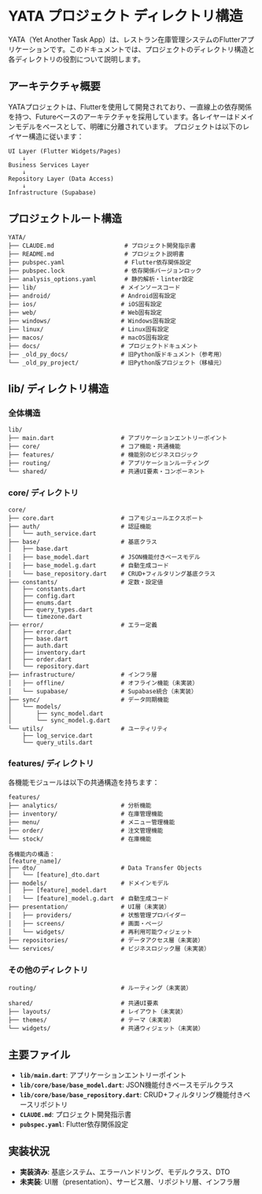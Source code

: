 # YATA プロジェクト ディレクトリ構造

YATA（Yet Another Task App）は、レストラン在庫管理システムのFlutterアプリケーションです。このドキュメントでは、プロジェクトのディレクトリ構造と各ディレクトリの役割について説明します。

## アーキテクチャ概要

YATAプロジェクトは、Flutterを使用して開発されており、一直線上の依存関係を持つ、Futureベースのアーキテクチャを採用しています。各レイヤーはドメインモデルをベースとして、明確に分離されています。
プロジェクトは以下のレイヤー構造に従います：

```text
UI Layer (Flutter Widgets/Pages)
    ↓
Business Services Layer  
    ↓
Repository Layer (Data Access)
    ↓
Infrastructure (Supabase)
```

## プロジェクトルート構造

```text
YATA/
├── CLAUDE.md                    # プロジェクト開発指示書
├── README.md                    # プロジェクト説明書
├── pubspec.yaml                 # Flutter依存関係設定
├── pubspec.lock                 # 依存関係バージョンロック
├── analysis_options.yaml        # 静的解析・linter設定
├── lib/                        # メインソースコード
├── android/                    # Android固有設定
├── ios/                        # iOS固有設定
├── web/                        # Web固有設定
├── windows/                    # Windows固有設定
├── linux/                      # Linux固有設定
├── macos/                      # macOS固有設定
├── docs/                       # プロジェクトドキュメント
├── _old_py_docs/               # 旧Python版ドキュメント（参考用）
└── _old_py_project/            # 旧Python版プロジェクト（移植元）
```

## lib/ ディレクトリ構造

### 全体構造

```text
lib/
├── main.dart                   # アプリケーションエントリーポイント
├── core/                       # コア機能・共通機能
├── features/                   # 機能別のビジネスロジック
├── routing/                    # アプリケーションルーティング
└── shared/                     # 共通UI要素・コンポーネント
```

### core/ ディレクトリ

```text
core/
├── core.dart                   # コアモジュールエクスポート
├── auth/                       # 認証機能
│   └── auth_service.dart
├── base/                       # 基底クラス
│   ├── base.dart               
│   ├── base_model.dart         # JSON機能付きベースモデル
│   ├── base_model.g.dart       # 自動生成コード
│   └── base_repository.dart    # CRUD+フィルタリング基底クラス
├── constants/                  # 定数・設定値
│   ├── constants.dart          
│   ├── config.dart             
│   ├── enums.dart              
│   ├── query_types.dart        
│   └── timezone.dart           
├── error/                      # エラー定義
│   ├── error.dart              
│   ├── base.dart               
│   ├── auth.dart               
│   ├── inventory.dart          
│   ├── order.dart              
│   └── repository.dart         
├── infrastructure/             # インフラ層
│   ├── offline/                # オフライン機能（未実装）
│   └── supabase/               # Supabase統合（未実装）
├── sync/                       # データ同期機能
│   └── models/
│       ├── sync_model.dart     
│       └── sync_model.g.dart   
└── utils/                      # ユーティリティ
    ├── log_service.dart        
    └── query_utils.dart        
```

### features/ ディレクトリ

各機能モジュールは以下の共通構造を持ちます：

```text
features/
├── analytics/                  # 分析機能
├── inventory/                  # 在庫管理機能
├── menu/                       # メニュー管理機能
├── order/                      # 注文管理機能
└── stock/                      # 在庫機能

各機能内の構造：
[feature_name]/
├── dto/                        # Data Transfer Objects
│   └── [feature]_dto.dart
├── models/                     # ドメインモデル
│   ├── [feature]_model.dart
│   └── [feature]_model.g.dart  # 自動生成コード
├── presentation/               # UI層（未実装）
│   ├── providers/              # 状態管理プロバイダー
│   ├── screens/                # 画面・ページ
│   └── widgets/                # 再利用可能ウィジェット
├── repositories/               # データアクセス層（未実装）
└── services/                   # ビジネスロジック層（未実装）
```

### その他のディレクトリ

```text
routing/                        # ルーティング（未実装）

shared/                         # 共通UI要素
├── layouts/                    # レイアウト（未実装）
├── themes/                     # テーマ（未実装）
└── widgets/                    # 共通ウィジェット（未実装）
```

## 主要ファイル

- **`lib/main.dart`**: アプリケーションエントリーポイント
- **`lib/core/base/base_model.dart`**: JSON機能付きベースモデルクラス
- **`lib/core/base/base_repository.dart`**: CRUD+フィルタリング機能付きベースリポジトリ
- **`CLAUDE.md`**: プロジェクト開発指示書
- **`pubspec.yaml`**: Flutter依存関係設定

## 実装状況

- **実装済み**: 基底システム、エラーハンドリング、モデルクラス、DTO
- **未実装**: UI層（presentation）、サービス層、リポジトリ層、インフラ層
